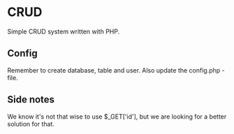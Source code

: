 # CRUD
 Simple CRUD system written with PHP.
## Config
Remember to create database, table and user. Also update the config.php -file.
## Side notes
We know it's not that wise to use $_GET['id'], but we are looking for a better solution for that.